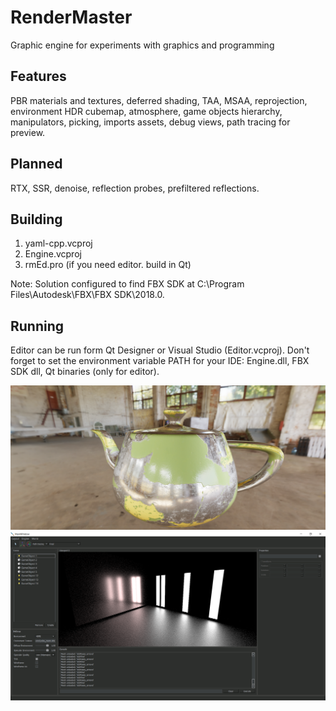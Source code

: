 # RenderMaster

Graphic engine for experiments with graphics and programming

## Features
PBR materials and textures, deferred shading, TAA, MSAA, reprojection, environment HDR cubemap, atmosphere, game objects hierarchy, manipulators, picking, imports assets, debug views, path tracing for preview.

## Planned
RTX, SSR, denoise, reflection probes, prefiltered reflections.


## Building
1) yaml-cpp.vcproj
2) Engine.vcproj
3) rmEd.pro (if you need editor. build in Qt)

Note: Solution configured to find FBX SDK at C:\Program Files\Autodesk\FBX\FBX SDK\2018.0.


## Running
Editor can be run form Qt Designer or Visual Studio (Editor.vcproj).
Don't forget to set the environment variable PATH for your IDE: Engine.dll, FBX SDK dll, Qt binaries (only for editor).

![Alt text](docs/preview.png?raw=true "Realtime")
![Alt text](docs/dd51.png?raw=true "Path tradcing")


